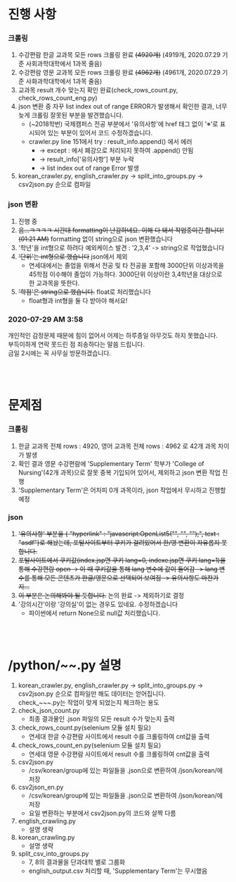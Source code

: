 # 진행 사항
### 크롤링
1. 수강편람 한글 교과목 모든 rows 크롤링 완료 ~~(4920개)~~ (4919개, 2020.07.29 기준 사회과학대학에서 1과목 줄음)
2. 수강편람 영문 교과목 모든 rows 크롤링 완료 ~~(4962개)~~ (4961개, 2020.07.29 기준 사화과학대학에서 1과목 줄음)
3. 교과목 result 개수 맞는지 확인 완료(check_rows_count.py, check_rows_count_eng.py)
4. json 변환 중 자꾸 list index out of range ERROR가 발생해서 확인한 결과, 너무 늦게 크롤링 잘못된 부분을 발견했습니다.
    - (~2018학번) 국제캠퍼스 전공 부분에서 '유의사항'에 href 태그 없이 '※'로 표시되어 있는 부분이 있어서 코드 수정하겠습니다.
    - crawler.py line 151에서 try : result_info.append() 에서 에러
        + -> except : 에서 폐강으로 처리되지 못하여 .append() 안됨
        + -> result_info['유의사항'] 부분 누락
        + -> list index out of range Error 발생
5. korean_crawler.py, english_crawler.py -> split_into_groups.py -> csv2json.py 순으로 컴파일

### json 변환
1. 진행 중
2. ~~음...ㅋㅋㅋㅋ 시간대 formatting이 난감하네요. 이해 다 돼서 작업중이긴 합니다!(01:21 AM)~~ formatting 없이 string으로 json 변환했습니다
3. '학년'을 int형으로 하려다 예외케이스 발견 : '2,3,4' -> string으로 작업했습니다
4. ~~'단위'는 int형으로 했습니다~~ json에서 제외
    - 연세대에서는 졸업을  위해서 전공 및 타 전공을 포함해 3000단위 이상과목을 45학점 이수해야 졸업이 가능하다. 3000단위 이상이란 3,4학년을 대상으로 한 교과목을 뜻한다.
5. ~~'학점'은 string으로 했습니다.~~ float로 처리했습니다
    - float형과 int형을 둘 다 받아야 해서요!
 
### 2020-07-29 AM 3:58
개인적인 감정문제 때문에 힘이 없어서 어제는 하루종일 아무것도 하지 못했습니다.<br>
부득이하게 연락 못드린 점 죄송하다는 말씀 드립니다.<br>
금일 2시에는 꼭 사무실 방문하겠습니다.

<br><br>

# 문제점
### 크롤링
1. 한글 교과목 전체 rows : 4920, 영어 교과목 전체 rows : 4962 로 42개 과목 차이가 발생
2. 확인 결과 영문 수강편람에 'Supplementary Term' 학부가 'College of Nursing'(42개 과목)으로 잘못 중복 기입되어 있어서, 제외하고 json 변환 작업 진행
3. 'Supplementary Term'은 어차피 0개 과목이라, json 작업에서 무시하고 진행할 예정

### json
1. ~~'유의사항' 부분을 { "hyperlink" : "javascript:OpenList5("", "", "");", text : "asdf"}로 해놨는데, 포털사이트부터 쿠키가 걸려있어서 한/영 변환이 자유롭지 못합니다.~~
2. ~~포털사이트에서 쿠키값(index.jsp면 쿠키 lang=0, indexe.jsp면 쿠키 lang=1)을 통해 수강편람 open -> 이 때 쿠키값을 통해 lang 변수에 값이 들어감 -> lang 변수를 통해 모든 콘텐츠가 한글/영문으로 선택되어 보여짐  -> 유의사항도 마찬가지...~~
3. ~~이 부분은 논의해봐야 될 듯합니다.~~ 논의 완료 -> 제외하기로 결정
4. '강의시간'이랑 '강의실'이 없는 경우도 있네요. 수정하겠습니다
    - 파이썬에서 return None으로 null값 처리했습니다.

<br><br>

# /python/~~.py 설명
1. korean_crawler.py, english_crawler.py -> split_into_groups.py -> csv2json.py 순으로 컴파일만 해도 데이터는 얻어집니다. <br>
check_~~~.py는 작업이 맞게 되었는지 체크하는 용도
2. check_json_count.py
    - 최종 결과물인 .json 파일의 모든 result 수가 맞는지 출력
3. check_rows_count.py(selenium 모듈 설치 필요)
    - 연세대 한글 수강편람 사이트에서 result 수를 크롤링하여 cnt값을 출력
4. check_rows_count_en.py(selenium 모듈 설치 필요)
    - 연세대 영문 수강편람 사이트에서 result 수를 크롤링하여 cnt값을 출력
5. csv2json.py
    - /csv/korean/group에 있는 파일들을 .json으로 변환하여 /json/korean/에 저장
6. csv2json_en.py
    - /csv/korean/group에 있는 파일들을 .json으로 변환하여 /json/korean/에 저장
    - 요일 변환하는 부분에서 csv2json.py의 코드와 살짝 다름
7. english_crawling.py
    - 설명 생략
8. korean_crawling.py
    - 설명 생략
9. split_csv_into_groups.py
    - 7, 8의 결과물을 단과대학 별로 그룹화
    - english_output.csv 처리할 때, 'Supplementary Term'는 무시했음